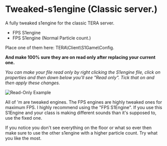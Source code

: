# Tweaked-s1engine (Classic server.)
A fully tweaked s1engine for the classic TERA server.

- FPS S1engine
- FPS S1engine (Normal Particle count.)

Place one of them here: TERA\Client\S1Game\Config.

__And make 100% sure they are on read only after replacing your current one.__

_You can make your file read only by right clicking the S1engine file, click on properties and then down below you'll see "Read only".
Tick that on and then apply these changes._

![Read-Only Example](https://i.imgur.com/d9kfprc.png)


All of 'm are tweaked engines. The FPS engines are highly tweaked ones for maximum FPS. I highly recommend using the "FPS S1Engine". If you use this S1Engine and your class is making different sounds than it's supposed to, use the fixed one.

If you notice you don't see everything on the floor or what so ever then make sure to use the other s1engine with a higher particle count. Try what you like the most.
